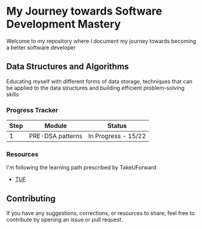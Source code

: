 # My Journey towards Software Development Mastery
Welcome to my repository where I document my journey towards becoming a better software developer

## Data Structures and Algorithms
Educating myself with different forms of data storage, techniques that can be applied to the data structures and building efficient problem-solving skills 

### Progress Tracker

| Step | Module | Status |
|------|-------------|--------|
| 1    | PRE-DSA patterns | In Progress - 15/22 |

### Resources

I'm following the learning path prescribed by TakeUForward

- [TUF](https://takeuforward.org/strivers-a2z-dsa-course/strivers-a2z-dsa-course-sheet-2)

## Contributing

If you have any suggestions, corrections, or resources to share, feel free to contribute by opening an issue or pull request.
